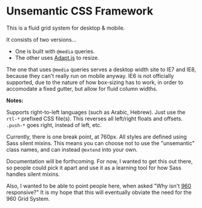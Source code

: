 # Unsemantic CSS Framework

This is a fluid grid system for desktop & mobile.

It consists of two versions&hellip;

* One is built with `@media` queries.
* The other uses [Adapt.js](http://adapt.960.gs/) to resize.

The one that uses `@media` queries serves a desktop width site to IE7 and IE8, because they can't really run on mobile anyway. IE6 is not officially supported, due to the nature of how box-sizing has to work, in order to accomodate a fixed gutter, but allow for fluid column widths.

**Notes:**

Supports right-to-left languages (such as Arabic, Hebrew). Just use the `rtl-*` prefixed CSS file(s). This reverses all left/right floats and offsets. `.push-*` goes right, instead of left, etc.

Currently, there is one break point, at 760px. All styles are defined using Sass silent mixins. This means you can choose not to use the "unsemantic" class names, and can instead `@extend` into your own.

Documentation will be forthcoming. For now, I wanted to get this out there, so people could pick it apart and use it as a learning tool for how Sass handles silent mixins.

Also, I wanted to be able to point people here, when asked "Why isn't [960](http://960.gs/) responsive?" It is my hope that this will eventually obviate the need for the 960 Grid System.